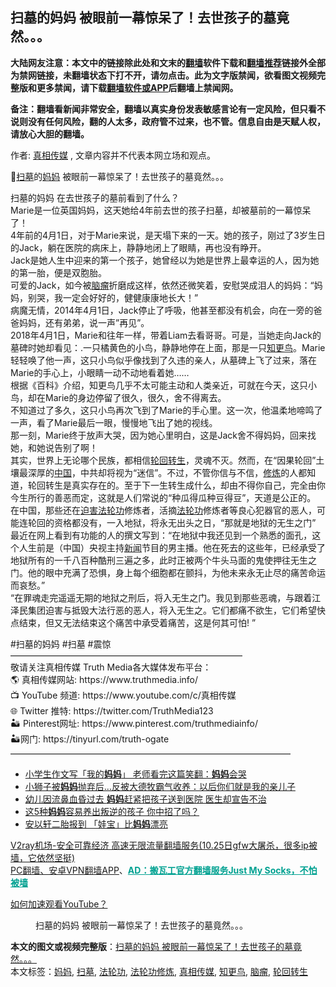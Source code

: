  <h2>扫墓的妈妈 被眼前一幕惊呆了！去世孩子的墓竟然。。。</h2> <p class="notice"><b>大陆网友注意：本文中的链接除此处和文末的<a href="https://github.com/bannedbook/fanqiang" >翻墙</a>软件下载和<a href="https://github.com/killgcd/justmysocks/blob/master/README.md">翻墙推荐</a>链接外全部为禁网链接，未翻墙状态下打不开，请勿点击。此为文字版禁闻，欲看图文视频完整版和更多禁闻，请下载<a href="https://github.com/bannedbook/fanqiang">翻墙软件或APP</a>后翻墙上禁闻网。</p><p>备注：翻墙看新闻非常安全，翻墙以真实身份发表敏感言论有一定风险，但只看不说则没有任何风险，翻的人太多，政府管不过来，也不管。信息自由是天赋人权，请放心大胆的翻墙。</b></p>  <div class="entry"> <p>作者: <a href="https://www.bannedbook.org/bnews/tag/%e7%9c%9f%e7%9b%b8%e4%bc%a0%e5%aa%92/" class="st_tag internal_tag" rel="tag" title="标签 真相传媒 下的日志">真相传媒</a> , 文章内容并不代表本网立场和观点。</p> <figure></figure> <p>💢<a href="https://www.bannedbook.org/bnews/tag/%E6%89%AB%E5%A2%93/" class="st_tag internal_tag" rel="tag" title="标签 扫墓 下的日志">扫墓</a>的<a href="https://www.bannedbook.org/bnews/tag/%e5%a6%88%e5%a6%88/" class="st_tag internal_tag" rel="tag" title="标签 妈妈 下的日志">妈妈</a> 被眼前一幕惊呆了！去世孩子的墓竟然。。。</p>  <p>扫墓的妈妈 在去世孩子的墓前看到了什么？<br /> Marie是一位英国妈妈，这天她给4年前去世的孩子扫墓，却被墓前的一幕惊呆了！<br />  4年前的4月1日，对于Marie来说，是天塌下来的一天。她的孩子，刚过了3岁生日的Jack，躺在医院的病床上，静静地闭上了眼睛，再也没有睁开。<br /> Jack是她人生中迎来的第一个孩子，她曾经以为她是世界上最幸运的人，因为她的第一胎，便是双胞胎。<br /> 可爱的Jack，如今被<a href="https://www.bannedbook.org/bnews/tag/%E8%84%91%E7%98%A4/" class="st_tag internal_tag" rel="tag" title="标签 脑瘤 下的日志">脑瘤</a>折磨成这样，依然还微笑着，安慰哭成泪人的妈妈：“妈妈，别哭，我一定会好好的，健健康康地长大！”<br /> 病魔无情，2014年4月1日，Jack停止了呼吸，他甚至都没有机会，向在一旁的爸爸妈妈，还有弟弟，说一声”再见”。<br /> 2018年4月1日，Marie和往年一样，带着Liam去看哥哥。可是，当她走向Jack的墓碑时她却看见：.一只橘黄色的小鸟，静静地停在上面，那是一只<a href="https://www.bannedbook.org/bnews/tag/%E7%9F%A5%E6%9B%B4%E9%B8%9F/" class="st_tag internal_tag" rel="tag" title="标签 知更鸟 下的日志">知更鸟</a>。Marie轻轻唤了他一声，这只小鸟似乎像找到了久违的亲人，从墓碑上飞了过来，落在Marie的手心上，小眼睛一动不动地看着她……<br /> 根据《百科》介绍，知更鸟几乎不太可能主动和人类亲近，可就在今天，这只小鸟，却在Marie的身边停留了很久，很久，舍不得离去。<br /> 不知道过了多久，这只小鸟再次飞到了Marie的手心里。这一次，他温柔地啼鸣了一声，看了Marie最后一眼，慢慢地飞出了她的视线。<br /> 那一刻，Marie终于放声大哭，因为她心里明白，这是Jack舍不得妈妈，回来找她，和她说告别了啊！<br /> 其实，世界上无论哪个民族，都相信<a href="https://www.bannedbook.org/bnews/tag/%E8%BD%AE%E5%9B%9E%E8%BD%AC%E7%94%9F/" class="st_tag internal_tag" rel="tag" title="标签 轮回转生 下的日志">轮回转生</a>，灵魂不灭。然而，在“因果轮回”土壤最深厚的<span class='wp_keywordlink_affiliate'><a href="https://www.bannedbook.org/" title="中国" target="_blank">中国</a></span>，中共却将视为“迷信”。不过，不管你信与不信，<span class='wp_keywordlink'><a href="https://www.qi-gong.me/" title="气功修炼网" target="_blank">修炼</a></span>的人都知道，轮回转生是真实存在的。至于下一生转生成什么，却由不得你自己，完全由你今生所行的善恶而定，这就是人们常说的“种瓜得瓜种豆得豆”，天道是公正的。<br /> 在中国，那些还在<span class='wp_keywordlink'><a href="https://www.bannedbook.org/forum11/topic278.html" title="评江泽民与中共相互利用迫害法轮功" target="_blank">迫害法轮功</a></span>修炼者，活摘<a href="https://www.bannedbook.org/bnews/tag/%e6%b3%95%e8%bd%ae%e5%8a%9f/" class="st_tag internal_tag" rel="tag" title="标签 法轮功 下的日志">法轮功</a>修炼者等良心犯器官的恶人，可能连轮回的资格都没有，一入地狱，将永无出头之日，“那就是地狱的无生之门”<br /> 最近在网上看到有功能的人的撰文写到：“在地狱中我还见到一个熟悉的面孔，这个人生前是（中国）央视主持<span class='wp_keywordlink_affiliate'><a href="https://www.bannedbook.org/" title="新闻">新闻</a></span>节目的男主播。他在死去的这些年，已经承受了地狱所有的一千八百种酷刑三遍之多，此时正被两个牛头马面的鬼使押往无生之门。他的眼中充满了恐惧，身上每个细胞都在颤抖，为他未来永无止尽的痛苦命运而哀愁。”<br /> “在罪魂走完遥遥无期的地狱之刑后，将入无生之门。我见到那些恶魂，与跟着江泽民集团迫害与抵毁大法行恶的恶人，将入无生之。它们都痛不欲生，它们希望快点结束，但又无法结束这个痛苦中承受着痛苦，这是何其可怕! ”</p> <p>#扫墓的妈妈 #扫墓 #震惊<br /> &#8212;&#8212;&#8212;&#8212;&#8212;&#8212;&#8212;&#8212;&#8212;&#8212;&#8212;&#8212;&#8212;&#8212;&#8212;&#8212;&#8212;&#8212;&#8212;&#8212;&#8212;&#8212;&#8212;&#8212;&#8212;&#8212;&#8211;<br /> 敬请关注真相传媒 Truth Media各大媒体发布平台：<br /> 🌎 真相传媒网站: https://www.truthmedia.info/<br /> 📺 YouTube 频道: https://www.youtube.com/c/真相传媒<br /> 🌐 Twitter 推特: https://twitter.com/TruthMedia123<br /> 🏜 Pinterest网址: https://www.pinterest.com/truthmediainfo/<br /> 🏜网门: https://tinyurl.com/truth-ogate<br /> &#8212;&#8212;&#8212;&#8212;&#8212;&#8212;&#8212;&#8212;&#8212;&#8212;&#8212;&#8212;&#8212;&#8212;&#8212;&#8212;&#8212;&#8212;&#8212;&#8212;&#8212;&#8212;&#8212;&#8212;&#8212;&#8212;&#8212;&#8212;&#8212;&#8212;&#8212;&#8212;</p>  <ul class='op-related-articles' title='相关阅读'> <li><a href='https://www.bannedbook.org/bnews/cnnews/20201102/1424080.html' target='_blank'>小学生作文写「我的<b>妈妈</b>」 老师看完这篇笑翻：<b>妈妈</b>会哭</a></li> <li><a href='https://www.bannedbook.org/bnews/funmedia/20201031/1423374.html' target='_blank'>小狮子被<b>妈妈</b>抛弃后…反被大德牧霸气收养：以后你们就是我的亲儿子</a></li> <li><a href='https://www.bannedbook.org/bnews/lifebaike/20201031/1423240.html' target='_blank'>幼儿因流鼻血昏过去 <b>妈妈</b>赶紧把孩子送到医院 医生却宣告不治</a></li> <li><a href='https://www.bannedbook.org/bnews/lifebaike/20201030/1422614.html' target='_blank'>这5种<b>妈妈</b>容易养出叛逆的孩子 你中招了吗？</a></li> <li><a href='https://www.bannedbook.org/bnews/comments/20201030/1422459.html' target='_blank'>安以轩二胎报到 「娃宝」比<b>妈妈</b>漂亮</a></li> </ul> <p class="texttj"> <a href="https://www.bannedbook.org/forum23/topic22702.html" target="_blank">V2ray机场-安全可靠经济 高速无限流量翻墙服务(10.25日gfw大屠杀，很多ip被墙，它依然坚挺)</a><br/> <a href="https://github.com/bannedbook/fanqiang/wiki/%E7%A6%81%E9%97%BB%E7%BD%91%E5%AE%89%E5%8D%93%E7%BF%BB%E5%A2%99%E6%96%B0%E9%97%BBAPP" target="_blank">PC翻墙、安卓VPN翻墙APP</a>、<span onclick="window.open('https://github.com/killgcd/justmysocks/blob/master/README.md')" style="font-weight:bold;color:#00A191;cursor:pointer;text-decoration:underline;outline:none">AD：搬瓦工官方翻墙服务Just My Socks，不怕被墙</span></p><p><a href='https://www.bannedbook.org/bnews/topimagenews/20180409/925596.html' target='_blank'>如何加速观看YouTube？ </a></p> <figure class='op-interactive'><figcaption>扫墓的妈妈 被眼前一幕惊呆了！去世孩子的墓竟然。。。</figcaption></figure> </p> <a name='sharetosocial'></a>       <div><b>本文的图文或视频完整版</b>：<a href='https://www.bannedbook.org/bnews/bannedvideo/20201102/1424162.html'>扫墓的妈妈 被眼前一幕惊呆了！去世孩子的墓竟然。。。</a></div>  </div><!--END ENTRY--> <div class="postfooter"> <div>本文标签：<a href="https://www.bannedbook.org/bnews/tag/%e5%a6%88%e5%a6%88/" rel="tag">妈妈</a>, <a href="https://www.bannedbook.org/bnews/tag/%E6%89%AB%E5%A2%93/" rel="tag">扫墓</a>, <a href="https://www.bannedbook.org/bnews/tag/%e6%b3%95%e8%bd%ae%e5%8a%9f/" rel="tag">法轮功</a>, <a href="https://www.bannedbook.org/bnews/tag/%E6%B3%95%E8%BD%AE%E5%8A%9F%E4%BF%AE%E7%82%BC/" rel="tag">法轮功修炼</a>, <a href="https://www.bannedbook.org/bnews/tag/%e7%9c%9f%e7%9b%b8%e4%bc%a0%e5%aa%92/" rel="tag">真相传媒</a>, <a href="https://www.bannedbook.org/bnews/tag/%E7%9F%A5%E6%9B%B4%E9%B8%9F/" rel="tag">知更鸟</a>, <a href="https://www.bannedbook.org/bnews/tag/%E8%84%91%E7%98%A4/" rel="tag">脑瘤</a>, <a href="https://www.bannedbook.org/bnews/tag/%E8%BD%AE%E5%9B%9E%E8%BD%AC%E7%94%9F/" rel="tag">轮回转生</a></div>  </div><!--END POSTFOOTER--> 